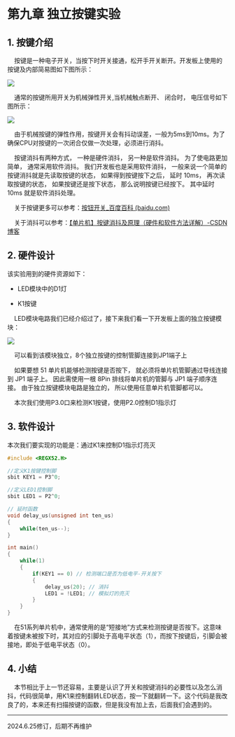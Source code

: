 # 第九章 独立按键实验

## 1. 按键介绍

    按键是一种电子开关，当按下时开关接通，松开手开关断开。开发板上使用的按键及内部简易图如下图所示：

![](https://img.picgo.net/2024/06/01/-2024-06-01-1339227d23dc5d396c35de.png)

    通常的按键所用开关为机械弹性开关,当机械触点断开、 闭合时， 电压信号如下图所示：

![](https://ts1.cn.mm.bing.net/th/id/R-C.acdd3224c55703fcfb9bd61a2e00cd2c?rik=hKu1Ly23X4hAqQ&riu=http%3a%2f%2fwww.stepfpga.com%2fdoc%2f_media%2f%e6%8a%96%e5%8a%a8%e5%8e%9f%e7%90%86.png&ehk=7TajdgKxdl7Q3PizAoy9fkJEb2wyniCKr4fzrMdAiDY%3d&risl=&pid=ImgRaw&r=0&sres=1&sresct=1)

    由于机械按键的弹性作用，按键开关会有抖动误差，一般为5ms到10ms。为了确保CPU对按键的一次闭合仅做一次处理，必须进行消抖。

    按键消抖有两种方式， 一种是硬件消抖， 另一种是软件消抖。 为了使电路更加简单， 通常采用软件消抖。 我们开发板也是采用软件消抖， 一般来说一个简单的按键消抖就是先读取按键的状态， 如果得到按键按下之后， 延时 10ms， 再次读取按键的状态， 如果按键还是按下状态， 那么说明按键已经按下。 其中延时10ms 就是软件消抖处理。

    关于按键更多可以参考：[按钮开关_百度百科 (baidu.com)](https://baike.baidu.com/item/%E6%8C%89%E9%92%AE%E5%BC%80%E5%85%B3/8063907)

    关于消抖可以参考：[【单片机】按键消抖及原理（硬件和软件方法详解）-CSDN博客](https://blog.csdn.net/yechongbinbin/article/details/114821661)

## 2. 硬件设计

该实验用到的硬件资源如下：

- LED模块中的D1灯

- K1按键

    LED模块电路我们已经介绍过了，接下来我们看一下开发板上面的独立按键模块：

![](https://img.picgo.net/2024/06/01/-2024-06-01-135806c0dcaaad133c1e53.png)

    可以看到该模块独立，8个独立按键的控制管脚连接到JP1端子上

    如果要想 51 单片机能够检测按键是否按下， 就必须将单片机管脚通过导线连接到 JP1 端子上。 因此需使用一根 8Pin 排线将单片机的管脚与 JP1 端子顺序连接。 由于独立按键模块电路是独立的， 所以使用任意单片机管脚都可以。

    本次我们使用P3.0口来检测K1按键，使用P2.0控制D1指示灯

## 3. 软件设计

本次我们要实现的功能是：通过K1来控制D1指示灯亮灭

```c
#include <REGX52.H>

//定义K1按键控制脚
sbit KEY1 = P3^0;

//定义LED1控制脚
sbit LED1 = P2^0;

// 延时函数
void delay_us(unsigned int ten_us)
{
    while(ten_us--);    
}

int main()
{
    while(1)
    {
        if(KEY1 == 0) // 检测端口是否为低电平-开关按下
        {
            delay_us(20); // 消抖
            LED1 = !LED1; // 模拟灯的亮灭
        }
    }
}
```

    在51系列单片机中，通常使用的是“短接地”方式来检测按键是否按下。这意味着按键未被按下时，其对应的引脚处于高电平状态（1），而按下按键后，引脚会被接地，即处于低电平状态（0）。

## 4. 小结

    本节相比于上一节还容易，主要是认识了开关和按键消抖的必要性以及怎么消抖，代码很简单，用K1来控制翻转LED状态，按一下就翻转一下。这个代码是我改良了的，本来还有扫描按键的函数，但是我没有加上去，后面我们会遇到的。

---

2024.6.25修订，后期不再维护
